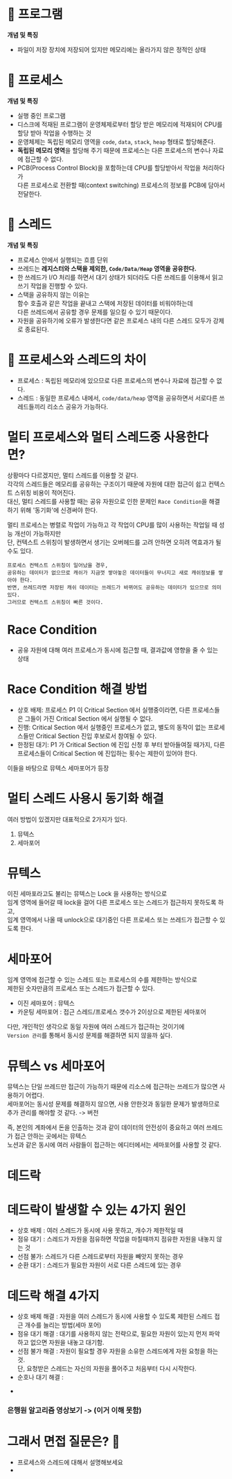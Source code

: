 # 💾 프로그램

**개념 및 특징**
* 파일이 저장 장치에 저장되어 있지만 메모리에는 올라가지 않은 정적인 상태


# 📘 프로세스

**개념 및 특징**
* 실행 중인 프로그램      
* 디스크에 적재된 프로그램이 운영체제로부터 할당 받은 메모리에 적재되어 CPU를 할당 받아 작업을 수행하는 것        
* 운영체제는 독립된 메모리 영역을 `code`, `data`, `stack`, `heap` 형태로 할당해준다.  
* **독립된 메모리 영역**을 할당해 주기 때문에 프로세스는 다른 프로세스의 변수나 자료에 접근할 수 없다.      
* PCB(Process Control Block)을 포함하는데 CPU를 할당받아서 작업을 처리하다가    
  다른 프로세스로 전환할 때(context switching) 프로세스의 정보를 PCB에 담아서 전달한다.

# 📗 스레드 

**개념 및 특징**  
* 프로세스 안에서 실행되는 흐름 단위     
* 쓰레드는 **레지스터와 스택을 제외한, `Code/Data/Heap` 영역을 공유한다.**    
* 한 쓰레드가 I/O 처리를 하면서 대기 상태가 되더라도 다른 쓰레드를 이용해서 읽고 쓰기 작업을 진행할 수 있다.         
* 스택을 공유하지 않는 이유는         
  함수 호출과 같은 작업을 끝내고 스택에 저장된 데이터를 비워야하는데        
  다른 쓰레드에서 공유할 경우 문제를 일으킬 수 있기 때문이다.                   
* 자원을 공유하기에 오류가 발생한다면 같은 프로세스 내의 다른 스레드 모두가 강제로 종료된다. 
        
# 🥊 프로세스와 스레드의 차이    

* 프로세스 : 독립된 메모리에 있으므로 다른 프로세스의 변수나 자료에 접근할 수 없다.   
* 스레드 : 동일한 프로세스 내에서, `code/data/heap` 영역을 공유하면서 서로다른 쓰레드들끼리 리소스 공유가 가능하다.  

# 멀티 프로세스와 멀티 스레드중 사용한다면?     
상황마다 다르겠지만, 멀티 스레드를 이용할 것 같다.          
각각의 스레드들은 메모리를 공유하는 구조이기 때문에 자원에 대한 접근이 쉽고 컨텍스트 스위칭 비용이 적어진다.  
대신, 멀티 스레드를 사용할 때는 공유 자원으로 인한 문제인 `Race Condition`을 해결하기 위해 '동기화'에 신경써야 한다.         
   
멀티 프로세스는 병렬로 작업이 가능하고 각 작업이 CPU를 많이 사용하는 작업일 때 성능 개선이 가능하지만   
단, 컨텍스트 스위칭이 발생하면서 생기는 오버헤드를 고려 안하면 오히려 역효과가 될 수도 있다.       

```
프로세스 컨텍스트 스위칭이 일어났을 경우, 
공유하는 데이터가 없으므로 캐쉬가 지금껏 쌓아놓은 데이터들이 무너지고 새로 캐쉬정보를 쌓아야 한다. 
반면, 쓰레드라면 저장된 캐쉬 데이터는 쓰레드가 바뀌어도 공유하는 데이터가 있으므로 의미있다. 
그러므로 컨텍스트 스위칭이 빠른 것이다. 
```

# Race Condition 
* 공유 자원에 대해 여러 프로세스가 동시에 접근할 때, 결과값에 영향을 줄 수 있는 상태    
   
# Race Condition 해결 방법

* 상호 배제: 프로세스 P1 이 Critical Section 에서 실행중이라면, 다른 프로세스들은 그들이 가진 Critical Section 에서 실행될 수 없다.  
* 진행: Critical Section 에서 실행중인 프로세스가 없고, 별도의 동작이 없는 프로세스들만 Critical Section 진입 후보로서 참여될 수 있다.  
* 한정된 대기: P1 가 Critical Section 에 진입 신청 후 부터 받아들여질 때가지, 다른 프로세스들이 Critical Section 에 진입하는 횟수는 제한이 있어야 한다.   
  
이들을 바탕으로 뮤텍스 세마포어가 등장     
   
# 멀티 스레드 사용시 동기화 해결   
여러 방법이 있겠지만 대표적으로 2가지가 있다.   
  
1. 뮤텍스  
2. 세마포어   

# 뮤텍스
이진 세마포라고도 불리는 뮤텍스는 Lock 을 사용하는 방식으로   
임계 영역에 들어갈 때 lock을 걸어 다른 프로세스 또는 스레드가 접근하지 못하도록 하고,      
임계 영역에서 나올 때 unlock으로 대기중인 다른 프로세스 또는 쓰레드가 접근할 수 있도록 한다.    
      
# 세마포어  
임계 영역에 접근할 수 있는 스레드 또는 프로세스의 수를 제한하는 방식으로      
제한된 숫자만큼의 프로세스 또는 스레드가 접근할 수 있다.    
   
* 이진 세마포어 : 뮤텍스     
* 카운팅 세마포어 : 접근 스레드/프로세스 갯수가 2이상으로 제한된 세마포어     
   
다만, 개인적인 생각으로 동일 자원에 여러 스레드가 접근하는 것이기에      
`Version 관리`를 통해서 동시성 문제를 해결하면 되지 않을까 싶다.      

# 뮤텍스 vs 세마포어    
뮤텍스는 단일 쓰레드만 접근이 가능하기 때문에 리소스에 접근하는 쓰레드가 많으면 사용하기 어렵다.       
세마포어는 동시성 문제를 해결하지 않으면, 사용 안한것과 동일한 문제가 발생하므로 추가 관리를 해야할 것 같다. -> 버전 

즉, 본인의 계좌에서 돈을 인출하는 것과 같이 데이터의 안전성이 중요하고 여러 쓰레드가 접근 안하는 곳에서는 뮤텍스    
노션과 같은 동시에 여러 사람들이 접근하는 에디터에서는 세마포어를 사용할 것 같다.   

# 데드락 
# 데드락이 발생할 수 있는 4가지 원인   
    
* 상호 배제 : 여러 스레드가 동시에 사용 못하고, 개수가 제한적일 때
* 점유 대기 : 스레드가 자원을 점유하면 작업을 마칠때까지 점유한 자원을 내놓지 않는 것   
* 선점 불가: 스레드가 다른 스레드로부터 자원을 빼앗지 못하는 경우     
* 순환 대기 : 스레드가 필요한 자원이 서로 다른 스레드에 있는 경우    

# 데드락 해결 4가지 
                         
* 상호 배제 해결 : 자원을 여러 스레드가 동시에 사용할 수 있도록 제한된 스레드 접근 개수를 늘리는 방법(세마 포어)            
* 점유 대기 해결 : 대기를 사용하지 않는 전략으로, 필요한 자원이 있는지 먼저 파악하고 없으면 자원을 내놓고 대기함.                 
* 선점 불가 해결 : 자원이 필요할 경우 자원을 소유한 스레드에게 자원 요청을 하는 것.          
                  단, 요청받은 스레드는 자신의 자원을 풀어주고 처음부터 다시 시작한다.             
* 순호나 대기 해결 : 
+
### 은행원 알고리즘 영상보기 -> (이거 이해 못함)         
     
# 그래서 면접 질문은? 🤔   

* 프로세스와 스레드에 대해서 설명해보세요  
* 



